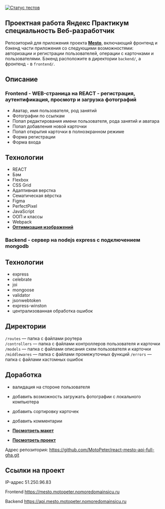 [![Статус тестов](../../actions/workflows/tests.yml/badge.svg)](../../actions/workflows/tests.yml)

## **Проектная работа Яндекс Практикум специальность Веб-разработчик**
Репозиторий для приложения проекта [**Mesto**](https://github.com/MotoPeter/react-mesto-api-full-gha.git), включающий фронтенд и бэкенд части приложения со следующими возможностями: авторизации и регистрации пользователей, операции с карточками и пользователями. Бэкенд расположите в директории `backend/`, а фронтенд - в `frontend/`. 

## **Описание**

### **Frontend - WEB-страница на REACT - регистрация, аутентификация, просмотр и загрузка фотографий**

- Аватар, имя пользователя, род занятий
- Фотографии по ссылкам
- Попап редактирования имени пользователя, рода занятий и аватара
- Попап добавления новой карточки
- Попап открытия карточки в полноэкранном режиме
- Форма регистрации
- Форма входа


## **Технологии**

- REACT
- Бэм
- Flexbox
- CSS Grid
- Адаптивная верстка
- Сематическая вёрстка
- Figma
- PerfectPixel
- JavaScript
- ООП и классы
- Webpack
- [**Оптимизация изображений**](https://tinypng.com/)

### **Backend - сервер на nodejs express с подключением mongodb**

## **Технологии**
- express
- celebrate
- joi
- mongoose
- validator
- jsonwebtoken
- express-winston
- централизованная обработка ошибок

## Директории

`/routes` — папка с файлами роутера  
`/controllers` — папка с файлами контроллеров пользователя и карточки   
`/models` — папка с файлами описания схем пользователя и карточки  
`/middlewares` — папка с файлами промежуточных функций
`/errors` — папка с файлами кастомных ошибок

## **Доработка**

- валидация на стороне пользователя
- добавить возможность загружать фотографии с локального компьютера
- добавить сортировку карточек
- добавить комментарии

- [**Посмотреть макет**](https://www.figma.com/file/2cn9N9jSkmxD84oJik7xL7/JavaScript.-Sprint-4?node-id=0%3A1)
- [**Посмотреть проект**](https://github.com/MotoPeter/react-mesto-api-full-gha.git)
  

Адрес репозитория: https://github.com/MotoPeter/react-mesto-api-full-gha.git

## Ссылки на проект

IP-адрес 51.250.96.83

Frontend https://mesto.motopeter.nomoredomainsicu.ru

Backend https://api.mesto.motopeter.nomoredomainsicu.ru


